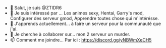 - 👋 Salut, je suis @ZTIDR6
- 👀 Je suis intéressé par ... Les animes sexy, Hentai, Garry's mod, Configurer des serveur gmod, Apprendre toutes chose qui m'intérésse.
- 🌱 J'apprends actuellement... à faire un serveur pour la communauté que j'ai.
- 💞️ Je cherche à collaborer sur... mon 2 serveur un murder.
- 📫 Comment me joindre... Par ici : https://discord.gg/yNBWmXeCH5 

<!---
ZTIDR6/ZTIDR6 ✨ mon avis ✨ Nous avons tous des goût 
donc me disait pas c'est mal de ce que j'aime.
--->
